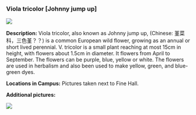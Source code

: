 ### Viola tricolor [Johnny jump up]

![](http://www.astro.princeton.edu/~ruixu/fig/violatricolor.jpg)


**Description:** Viola tricolor, also known as Johnny jump up, (Chinese: 堇菜科，三色堇？？) is a common European wild flower, growing as an annual or short lived perennial. V. tricolor is a small plant reaching at most 15cm in height, with flowers about 1.5cm in diameter. It flowers from April to September. The flowers can be purple, blue, yellow or white. The flowers are used in herbalism and also been used to make yellow, green, and blue-green dyes.

**Locations in Campus:** Pictures taken next to Fine Hall.

**Additional pictures:**

![](http://www.astro.princeton.edu/~ruixu/fig/violatricolor1.jpg)
